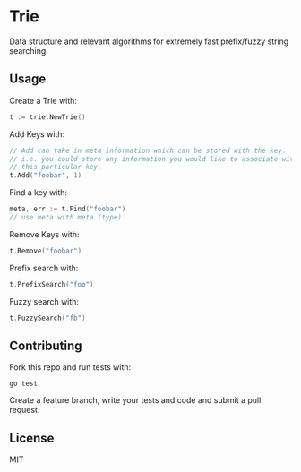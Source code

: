 # Trie
Data structure and relevant algorithms for extremely fast prefix/fuzzy string searching.

## Usage

Create a Trie with:

```Go
t := trie.NewTrie()
```

Add Keys with:

```Go
// Add can take in meta information which can be stored with the key.
// i.e. you could store any information you would like to associate with
// this particular key.
t.Add("foobar", 1)
```

Find a key with:

```Go
meta, err := t.Find("foobar")
// use meta with meta.(type)
```

Remove Keys with:

```Go
t.Remove("foobar")
```

Prefix search with:

```Go
t.PrefixSearch("foo")
```

Fuzzy search with:

```Go
t.FuzzySearch("fb")
```

## Contributing
Fork this repo and run tests with:

	go test

Create a feature branch, write your tests and code and submit a pull request.

## License
MIT
